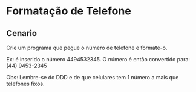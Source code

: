 # Formatação de Telefone

##  Cenario
Crie um programa que pegue o número de telefone e formate-o.

Ex: é inserido o número 4494532345. O número é então convertido para: (44) 9453-2345

Obs: Lembre-se do DDD e de que celulares tem 1 número a mais que telefones fixos. 
